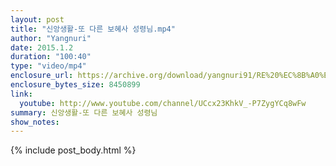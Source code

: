 ```yaml
---
layout: post
title: "신앙생활-또 다른 보혜사 성령님.mp4"
author: "Yangnuri"
date: 2015.1.2
duration: "100:40"
type: "video/mp4"
enclosure_url: https://archive.org/download/yangnuri91/RE%20%EC%8B%A0%EC%95%99%EC%83%9D%ED%99%9C-%EB%98%90%20%EB%8B%A4%EB%A5%B8%20%EB%B3%B4%ED%98%9C%EC%82%AC%20%EC%84%B1%EB%A0%B9%EB%8B%98%28%EC%9A%94.mp4
enclosure_bytes_size: 8450899
link:
  youtube: http://www.youtube.com/channel/UCcx23KhkV_-P7ZygYCq8wFw
summary: 신앙생활-또 다른 보혜사 성령님
show_notes:
---
```


{% include post_body.html %}
